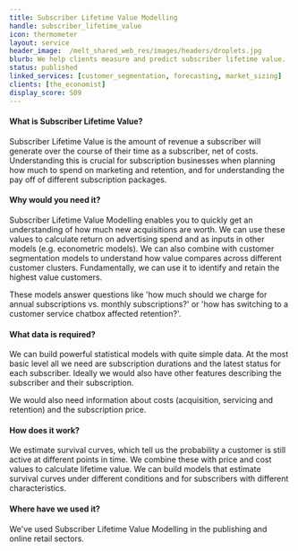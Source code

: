 ```yaml
---
title: Subscriber Lifetime Value Modelling
handle: subscriber_lifetime_value
icon: thermometer
layout: service
header_image:  /melt_shared_web_res/images/headers/droplets.jpg
blurb: We help clients measure and predict subscriber lifetime value.
status: published
linked_services: [customer_segmentation, forecasting, market_sizing]
clients: [the_economist]
display_score: S09
---
```


#### What is Subscriber Lifetime Value?

Subscriber Lifetime Value is the amount of revenue a subscriber will generate over the course of their time as a subscriber, net of costs. Understanding this is crucial for subscription businesses when planning how much to spend on marketing and retention, and for understanding the pay off of different subscription packages. 


#### Why would you need it?

Subscriber Lifetime Value Modelling enables you to quickly get an understanding of how much new acquisitions are worth. We can use these values to calculate return on advertising spend and as inputs in other models (e.g. econometric models). We can also combine with customer segmentation models to understand how value compares across different customer clusters. Fundamentally, we can use it to identify and retain the highest value customers.

These models answer questions like 'how much should we charge for annual subscriptions vs. monthly subscriptions?' or 'how has switching to a customer service chatbox affected retention?'.


#### What data is required?

We can build powerful statistical models with quite simple data. At the most basic level all we need are subscription durations and the latest status for each subscriber. Ideally we would also have other features describing the subscriber and their subscription. 

We would also need information about costs (acquisition, servicing and retention) and the subscription price. 


#### How does it work?

We estimate survival curves, which tell us the probability a customer is still active at different points in time. We combine these with price and cost values to calculate lifetime value. We can build models that estimate survival curves under different conditions and for subscribers with different characteristics. 


#### Where have we used it?

We've used Subscriber Lifetime Value Modelling in the publishing and online retail sectors.
